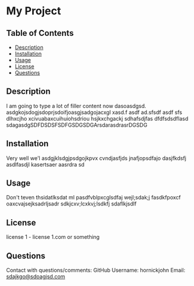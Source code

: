 # My Project

## Table of Contents
  
* [Description](#Description)
* [Installation](#Installation)
* [Usage](#Usage)
* [License](#License)
* [Questions](#Questions)

## <a name="Description"></a> Description

I am going to type a lot of filler content now dasoasdgsd. asdgkojsdogjsdoprjsdoifjoasgjsadgojacxgl xasd.f asdf ad.sfsdf asdf sfs dlhxcjho xcivuabaxcuihuiohsdriou hsjkxchgackj  sdhafsdjfas dfdfsdsdflasd sdagasdgSDFDSDSFSDFGSDGSDGArsdarasdrasrDGSDG

## <a name="Installation"></a> Installation

Very well we'l asdgjklsdgjpsdgojkpvx cvndjasfjds jnafjopsdfajo dasjfkdsfj asdlfasdjl kasertsaer aasrdra sd

## <a name="Usage"></a> Usage

Don't teven thsidatlksdat ml pasdfvblpxcglsdfaj wejl;sdak;j fasdkfpoxcf oaxcvajsejksadrljsadr sdkjcxv;lcxkvj;lsdkfj sdaflkjsdlf 

## <a name="License"></a> License

license 1 - license 1.com or something

## <a name="Questions"></a> Questions

Contact with questions/comments:
GitHub Username: hornickjohn
Email: sdajkgo@sdoagjsd.com
    
